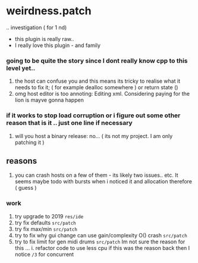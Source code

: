 # weirdness.patch
.. investigation ( for 1 nd) 
- this plugin is really raw.. 
- I really love this plugin - and family
### going to be quite the story since I dont really know cpp to this level yet..
1. the host can confuse you and this means its tricky to realise what it needs to fix it; ( for example dealloc somewhere ) or return state ()
2. omg host editor is too annoting: Editing xml. Considering paying for the lion is mayve gonna happen
### if it works to stop load corruption or i figure out some other reason that is it .. just one line if necessary
1. will you host a binary release: no... ( its not my project. I am only patching it )
## reasons
1. you can crash hosts on a few of them - its likely two issues.. etc. It seems maybe todo with bursts when i noticed it and allocation therefore ( guess ) 
### work
1. try upgrade to 2019 `res/ide`
2. try fix defaults `src/patch`
3. try fix max/min  `src/patch`
4. try to fix why gui change can use gain/complexity O() crash `src/patch`
5. try to fix limit for gen midi drums `src/patch` Im not sure the reason for this ... 
  i. refactor code to use less cpu if this was the reason back then I notice `/3` for concurrent
